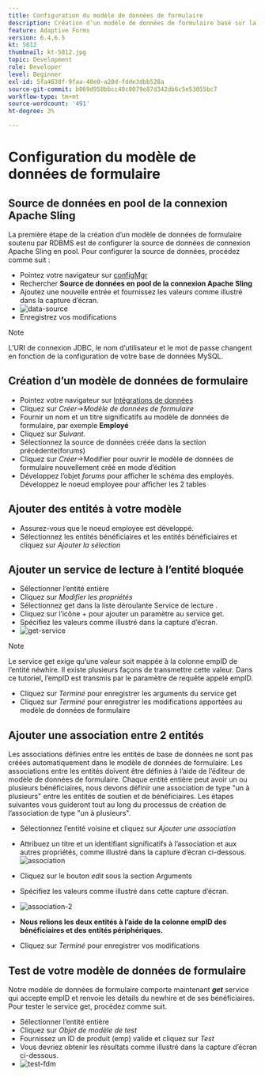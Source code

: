 ```yaml
---
title: Configuration du modèle de données de formulaire
description: Création d’un modèle de données de formulaire basé sur la source de données SGBDR
feature: Adaptive Forms
version: 6.4,6.5
kt: 5812
thumbnail: kt-5812.jpg
topic: Development
role: Developer
level: Beginner
exl-id: 5fa4638f-9faa-40e0-a20d-fdde3dbb528a
source-git-commit: b069d958bbcc40c0079e87d342db6c5e53055bc7
workflow-type: tm+mt
source-wordcount: '491'
ht-degree: 3%

---
```


# Configuration du modèle de données de formulaire

## Source de données en pool de la connexion Apache Sling

La première étape de la création d’un modèle de données de formulaire soutenu par RDBMS est de configurer la source de données de connexion Apache Sling en pool. Pour configurer la source de données, procédez comme suit :

* Pointez votre navigateur sur [configMgr](http://localhost:4502/system/console/configMgr)
* Rechercher **Source de données en pool de la connexion Apache Sling**
* Ajoutez une nouvelle entrée et fournissez les valeurs comme illustré dans la capture d’écran.
* ![data-source](assets/data-source.png)
* Enregistrez vos modifications

>[!NOTE]
>L’URI de connexion JDBC, le nom d’utilisateur et le mot de passe changent en fonction de la configuration de votre base de données MySQL.


## Création d’un modèle de données de formulaire

* Pointez votre navigateur sur [Intégrations de données](http://localhost:4502/aem/forms.html/content/dam/formsanddocuments-fdm)
* Cliquez sur _Créer_->_Modèle de données de formulaire_
* Fournir un nom et un titre significatifs au modèle de données de formulaire, par exemple **Employé**
* Cliquez sur _Suivant_.
* Sélectionnez la source de données créée dans la section précédente(forums)
* Cliquez sur _Créer_->Modifier pour ouvrir le modèle de données de formulaire nouvellement créé en mode d’édition
* Développez l’objet _forums_ pour afficher le schéma des employés. Développez le noeud employee pour afficher les 2 tables

## Ajouter des entités à votre modèle

* Assurez-vous que le noeud employee est développé.
* Sélectionnez les entités bénéficiaires et les entités bénéficiaires et cliquez sur _Ajouter la sélection_

## Ajouter un service de lecture à l’entité bloquée

* Sélectionner l’entité entière
* Cliquez sur _Modifier les propriétés_
* Sélectionnez get dans la liste déroulante Service de lecture .
* Cliquez sur l’icône + pour ajouter un paramètre au service get.
* Spécifiez les valeurs comme illustré dans la capture d’écran.
* ![get-service](assets/get-service.png)
>[!NOTE]
> Le service get exige qu’une valeur soit mappée à la colonne empID de l’entité néwhire. Il existe plusieurs façons de transmettre cette valeur. Dans ce tutoriel, l’empID est transmis par le paramètre de requête appelé empID.
* Cliquez sur _Terminé_ pour enregistrer les arguments du service get
* Cliquez sur _Terminé_ pour enregistrer les modifications apportées au modèle de données de formulaire

## Ajouter une association entre 2 entités

Les associations définies entre les entités de base de données ne sont pas créées automatiquement dans le modèle de données de formulaire. Les associations entre les entités doivent être définies à l’aide de l’éditeur de modèle de données de formulaire. Chaque entité entière peut avoir un ou plusieurs bénéficiaires, nous devons définir une association de type &quot;un à plusieurs&quot; entre les entités de soutien et de bénéficiaires.
Les étapes suivantes vous guideront tout au long du processus de création de l’association de type &quot;un à plusieurs&quot;.

* Sélectionnez l’entité voisine et cliquez sur _Ajouter une association_
* Attribuez un titre et un identifiant significatifs à l’association et aux autres propriétés, comme illustré dans la capture d’écran ci-dessous.
   ![association](assets/association-entities-1.png)

* Cliquez sur le bouton _edit_ sous la section Arguments

* Spécifiez les valeurs comme illustré dans cette capture d’écran.
* ![association-2](assets/association-entities.png)
* **Nous relions les deux entités à l’aide de la colonne empID des bénéficiaires et des entités périphériques.**
* Cliquez sur _Terminé_ pour enregistrer vos modifications

## Test de votre modèle de données de formulaire

Notre modèle de données de formulaire comporte maintenant **_get_** service qui accepte empID et renvoie les détails du newhire et de ses bénéficiaires. Pour tester le service get, procédez comme suit.

* Sélectionner l’entité entière
* Cliquez sur _Objet de modèle de test_
* Fournissez un ID de produit (emp) valide et cliquez sur _Test_
* Vous devriez obtenir les résultats comme illustré dans la capture d’écran ci-dessous.
* ![test-fdm](assets/test-form-data-model.png)
